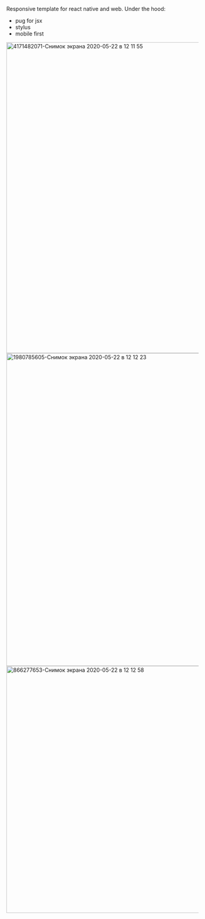Responsive template for react native and web. Under the hood:
- pug for jsx
- stylus
- mobile first

<img width="813" alt="4171482071-Снимок экрана 2020-05-22 в 12 11 55" src="https://user-images.githubusercontent.com/8665687/154708876-e20fef5f-bc9b-4947-8fd4-b9585c64c72e.png">
<img width="818" alt="1980785605-Снимок экрана 2020-05-22 в 12 12 23" src="https://user-images.githubusercontent.com/8665687/154708903-ea6c321d-a3d2-43fb-9d8f-2947cbe35a67.png">
<img width="646" alt="866277653-Снимок экрана 2020-05-22 в 12 12 58" src="https://user-images.githubusercontent.com/8665687/154708908-c5ea1889-f303-4982-b651-72c2c090471c.png">
